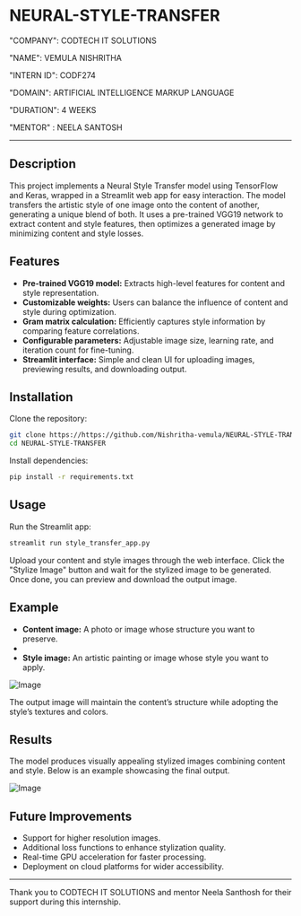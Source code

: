 # NEURAL-STYLE-TRANSFER
 
"COMPANY": CODTECH IT SOLUTIONS

"NAME": VEMULA NISHRITHA

"INTERN ID": CODF274

"DOMAIN": ARTIFICIAL INTELLIGENCE MARKUP LANGUAGE

"DURATION": 4 WEEKS

"MENTOR" : NEELA SANTOSH

---

## Description  
This project implements a Neural Style Transfer model using TensorFlow and Keras, wrapped in a Streamlit web app for easy interaction. The model transfers the artistic style of one image onto the content of another, generating a unique blend of both. It uses a pre-trained VGG19 network to extract content and style features, then optimizes a generated image by minimizing content and style losses.

## Features  
- **Pre-trained VGG19 model:** Extracts high-level features for content and style representation.  
- **Customizable weights:** Users can balance the influence of content and style during optimization.  
- **Gram matrix calculation:** Efficiently captures style information by comparing feature correlations.  
- **Configurable parameters:** Adjustable image size, learning rate, and iteration count for fine-tuning.  
- **Streamlit interface:** Simple and clean UI for uploading images, previewing results, and downloading output.

## Installation  
Clone the repository:  
```bash
git clone https://https://github.com/Nishritha-vemula/NEURAL-STYLE-TRANSFER.git
cd NEURAL-STYLE-TRANSFER
```  

Install dependencies:  
```bash
pip install -r requirements.txt
```  

## Usage  
Run the Streamlit app:  
```bash
streamlit run style_transfer_app.py
```  

Upload your content and style images through the web interface. Click the "Stylize Image" button and wait for the stylized image to be generated. Once done, you can preview and download the output image.

## Example  
- **Content image:** A photo or image whose structure you want to preserve.
- 
- **Style image:** An artistic painting or image whose style you want to apply.

![Image](https://github.com/user-attachments/assets/1c30c630-32b8-41bb-8115-4172861cceff)

The output image will maintain the content’s structure while adopting the style’s textures and colors.

## Results  
The model produces visually appealing stylized images combining content and style. Below is an example showcasing the  final output.

![Image](https://github.com/user-attachments/assets/c6b5f277-c703-4289-b9c8-80dfe3edef5e)

## Future Improvements  
- Support for higher resolution images.  
- Additional loss functions to enhance stylization quality.  
- Real-time GPU acceleration for faster processing.  
- Deployment on cloud platforms for wider accessibility.  

---

Thank you to CODTECH IT SOLUTIONS and mentor Neela Santhosh for their support during this internship.
